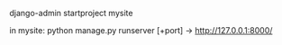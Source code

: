 django-admin startproject mysite

in mysite: python manage.py runserver [+port]
-> http://127.0.0.1:8000/

